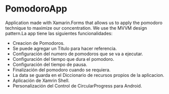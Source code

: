 # PomodoroApp
Application made with Xamarin.Forms that allows us to apply the pomodoro technique to maximize our concentration. We use the MVVM design pattern.La app tiene las siguientes funcionalidades:

- Creacion de Pomodoros.
- Se puede agregar un Titulo para hacer referencia.
- Configuración del numero de pomodoros que se va a ejecutar.
- Configuración del tiempo que dura el pomodoro.
- Configuración del tiempo de pausa.
- Finalización del pomodoro cuando se requiera.
- La data se guarda en el Diccionario de recursos propios de la aplicacion.
- Aplicación de Xamrin Shell.
- Personalización del Control de CircularProgress para Android.
